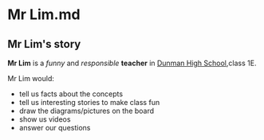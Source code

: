 # Mr Lim.md
## Mr Lim's story

**Mr Lim** is a *funny* and *responsible* __teacher__ in [Dunman High School](https://www.dhs.sg),class 1E.

Mr Lim would:
* tell us facts about the concepts
* tell us interesting stories to make class fun
* draw the diagrams/pictures on the board
* show us videos
* answer our questions
